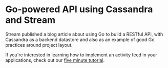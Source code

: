 # Go-powered API using Cassandra and Stream

Stream published a blog article about using Go to build a RESTful API, with Cassandra as a backend datastore
and also as an example of good Go practices around project layout.

If you're interested in learning how to implement an activity feed in your applications, check out our
[five minute tutorial](https://goo.gl/rjmhIc).

